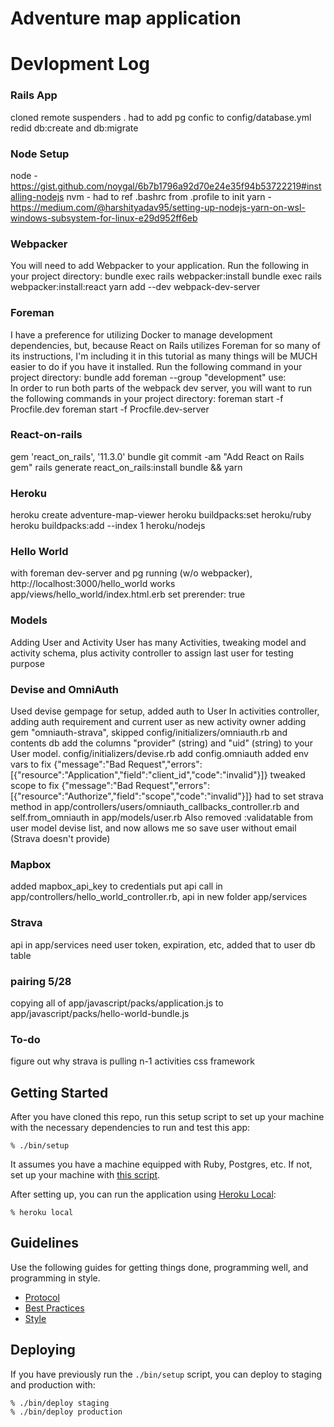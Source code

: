 # Adventure map application
# Devlopment Log
### Rails App
cloned remote
suspenders .
had to add pg confic to config/database.yml
redid db:create and db:migrate
### Node Setup
node - https://gist.github.com/noygal/6b7b1796a92d70e24e35f94b53722219#installing-nodejs
nvm - had to ref .bashrc from .profile to init
yarn - https://medium.com/@harshityadav95/setting-up-nodejs-yarn-on-wsl-windows-subsystem-for-linux-e29d952ff6eb
### Webpacker
You will need to add Webpacker to your application. Run the following in your project directory:
bundle exec rails webpacker:install
bundle exec rails webpacker:install:react
yarn add --dev webpack-dev-server
### Foreman
I have a preference for utilizing Docker to manage development dependencies, but, because React on Rails utilizes Foreman for so many of its instructions, I'm including it in this tutorial as many things will be MUCH easier to do if you have it installed.
Run the following command in your project directory:
bundle add foreman --group "development"
use:  
In order to run both parts of the webpack dev server, you will want to run the following commands in your project directory:
foreman start -f Procfile.dev
foreman start -f Procfile.dev-server
### React-on-rails
gem 'react_on_rails', '11.3.0'
bundle
git commit -am "Add React on Rails gem"
rails generate react_on_rails:install
bundle && yarn
### Heroku 
heroku create adventure-map-viewer
heroku buildpacks:set heroku/ruby
heroku buildpacks:add --index 1 heroku/nodejs
### Hello World
with foreman dev-server and pg running (w/o webpacker), http://localhost:3000/hello_world works
app/views/hello_world/index.html.erb set prerender: true
### Models
Adding User and Activity
User has many Activities, tweaking model and activity schema, plus activity controller to assign last user for testing purpose 
### Devise and OmniAuth
Used devise gempage for setup, added auth to User
In activities controller, adding auth requirement and current user as new activity owner
adding gem "omniauth-strava", skipped config/initializers/omniauth.rb and contents
db add the columns "provider" (string) and "uid" (string) to your User model.
config/initializers/devise.rb add config.omniauth
added env vars to fix
{"message":"Bad Request","errors":[{"resource":"Application","field":"client_id","code":"invalid"}]}
tweaked scope to fix
{"message":"Bad Request","errors":[{"resource":"Authorize","field":"scope","code":"invalid"}]}
had to set strava method in app/controllers/users/omniauth_callbacks_controller.rb
and self.from_omniauth in app/models/user.rb
Also removed :validatable from user model devise list, and now allows me so save user without email (Strava doesn't provide) 
### Mapbox
added mapbox_api_key to credentials
put api call in app/controllers/hello_world_controller.rb, api in new folder app/services
### Strava
api in app/services
need user token, expiration, etc, added that to user db table
### pairing 5/28
copying all of app/javascript/packs/application.js to app/javascript/packs/hello-world-bundle.js


### To-do
figure out why strava is pulling n-1 activities
css framework


## Getting Started

After you have cloned this repo, run this setup script to set up your machine
with the necessary dependencies to run and test this app:

    % ./bin/setup

It assumes you have a machine equipped with Ruby, Postgres, etc. If not, set up
your machine with [this script].

[this script]: https://github.com/thoughtbot/laptop

After setting up, you can run the application using [Heroku Local]:

    % heroku local

[Heroku Local]: https://devcenter.heroku.com/articles/heroku-local

## Guidelines

Use the following guides for getting things done, programming well, and
programming in style.

* [Protocol](http://github.com/thoughtbot/guides/blob/master/protocol)
* [Best Practices](http://github.com/thoughtbot/guides/blob/master/best-practices)
* [Style](http://github.com/thoughtbot/guides/blob/master/style)

## Deploying

If you have previously run the `./bin/setup` script,
you can deploy to staging and production with:

    % ./bin/deploy staging
    % ./bin/deploy production
